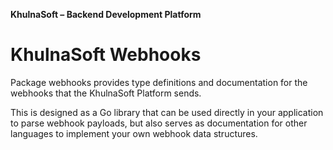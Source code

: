 <b>KhulnaSoft – Backend Development Platform</b><br/>


# KhulnaSoft Webhooks

Package webhooks provides type definitions and documentation for the webhooks that the KhulnaSoft Platform sends.

This is designed as a Go library that can be used directly in your application to parse webhook payloads,
but also serves as documentation for other languages to implement your own webhook data structures.
